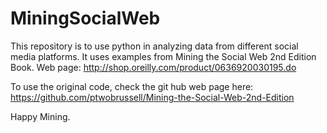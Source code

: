 # MiningSocialWeb

This repository is to use python in analyzing data from different social media platforms. 
It uses examples from Mining the Social Web 2nd Edition Book. Web page: http://shop.oreilly.com/product/0636920030195.do

To use the original code, check the git hub web page here: https://github.com/ptwobrussell/Mining-the-Social-Web-2nd-Edition

Happy Mining.
